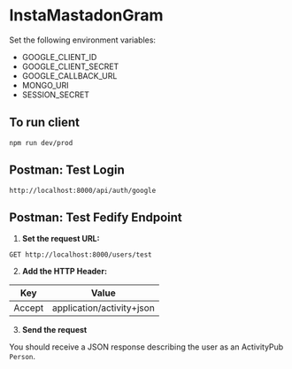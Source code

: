 # InstaMastadonGram

Set the following environment variables:

- GOOGLE_CLIENT_ID
- GOOGLE_CLIENT_SECRET
- GOOGLE_CALLBACK_URL
- MONGO_URI
- SESSION_SECRET

## To run client

```
npm run dev/prod
```

## Postman: Test Login

```
http://localhost:8000/api/auth/google
```

## Postman: Test Fedify Endpoint

1. **Set the request URL:**

```
GET http://localhost:8000/users/test
```

2. **Add the HTTP Header:**

| Key    | Value                     |
|--------|---------------------------|
| Accept | application/activity+json |

3. **Send the request**

You should receive a JSON response describing the user as an ActivityPub `Person`.
